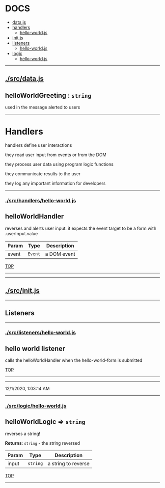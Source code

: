 <!-- BEGIN TITLE -->

# DOCS

<!-- END TITLE -->

<!-- BEGIN TOC -->

- [data.js](#srcdatajs)
- [handlers](#handlers)
  - [hello-world.js](#srchandlershello-worldjs)
- [init.js](#srcinitjs)
- [listeners](#listeners)
  - [hello-world.js](#srclistenershello-worldjs)
- [logic](#logic)
  - [hello-world.js](#srclogichello-worldjs)

<!-- END TOC -->

<!-- BEGIN DOCS -->

---

## [./src/data.js](./src/data.js?study)

<a name="helloWorldGreeting"></a>

## helloWorldGreeting : <code>string</code>

used in the message alerted to users

---

# Handlers

handlers define user interactions

they read user input
from events or from the DOM

they process user data using program logic functions

they communicate results to the user

they log any important information for developers

---

### [./src/handlers/hello-world.js](./src/handlers/hello-world.js?study)

<a name="helloWorldHandler"></a>

## helloWorldHandler

reverses and alerts user input.
it expects the event target to be a form with .userInput.value

| Param | Type               | Description |
| ----- | ------------------ | ----------- |
| event | <code>Event</code> | a DOM event |

[TOP](#DOCS)

---

---

## [./src/init.js](./src/init.js?study)

---

## Listeners

---

### [./src/listeners/hello-world.js](./src/listeners/hello-world.js?study)

<a name="hello world listener
calls the helloWorldHandler when the hello-world-form is submitted"></a>

## hello world listener

calls the helloWorldHandler when the hello-world-form is submitted

[TOP](#DOCS)

---

---

12/1/2020, 1:03:14 AM

---

### [./src/logic/hello-world.js](./src/logic/hello-world.js?study)

<a name="helloWorldLogic"></a>

## helloWorldLogic ⇒ <code>string</code>

reverses a string!

**Returns**: <code>string</code> - the string reversed

| Param | Type                | Description         |
| ----- | ------------------- | ------------------- |
| input | <code>string</code> | a string to reverse |

[TOP](#DOCS)

---

<!-- END DOCS -->
